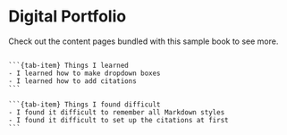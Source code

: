 # Digital Portfolio

Check out the content pages bundled with this sample book to see more.

```{tableofcontents}
```

````{tab-set}
```{tab-item} Things I learned
- I learned how to make dropdown boxes
- I learned how to add citations
```

```{tab-item} Things I found difficult
- I found it difficult to remember all Markdown styles
- I found it difficult to set up the citations at first
```
````